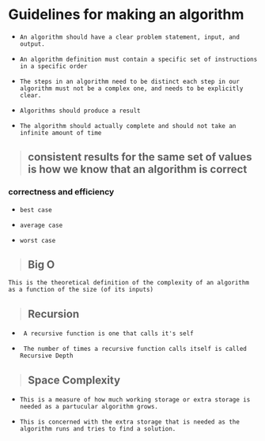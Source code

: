 # Guidelines for making an algorithm
+     An algorithm should have a clear problem statement, input, and output. 
+     An algorithm definition must contain a specific set of instructions in a specific order
+     The steps in an algorithm need to be distinct each step in our algorithm must not be a complex one, and needs to be explicitly clear.
+     Algorithms should produce a result 
+     The algorithm should actually complete and should not take an infinite amount of time


>## consistent results for the same set of values is how we know that an algorithm is correct
### correctness and efficiency
+     best case 
+     average case
+     worst case 

>## Big O
    This is the theoretical definition of the complexity of an algorithm as a function of the size (of its inputs)

>## Recursion 
 +      A recursive function is one that calls it's self 
 +      The number of times a recursive function calls itself is called Recursive Depth

>## Space Complexity 
+     This is a measure of how much working storage or extra storage is needed as a partucular algorithm grows.
+     This is concerned with the extra storage that is needed as the algorithm runs and tries to find a solution. 
























